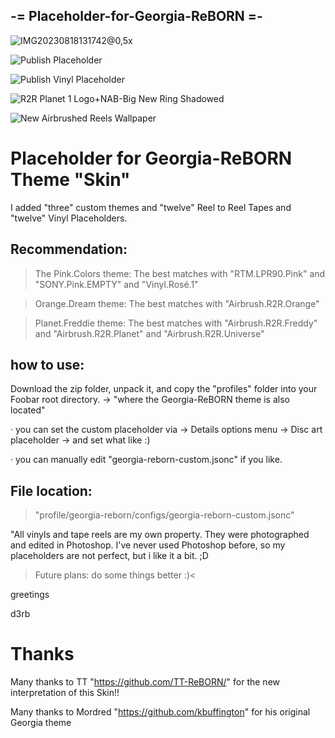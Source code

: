 ## -= Placeholder-for-Georgia-ReBORN =-

![IMG20230818131742@0,5x](https://github.com/d3rb/Placeholder-for-Georgia-ReBORN/assets/15198548/3c8345fc-8a8c-44aa-9316-127c05763539)

![Publish Placeholder](https://github.com/d3rb/Placeholder/assets/15198548/852a0cde-54bb-4568-b885-17f0e1ed3120)

![Publish Vinyl Placeholder](https://github.com/d3rb/Placeholder/assets/15198548/fbf60173-cfb8-4afe-a0bd-8f82418dbee9)

![R2R Planet 1 Logo+NAB-Big New Ring Shadowed](https://github.com/d3rb/Placeholder-for-Georgia-ReBORN/assets/15198548/91db47ff-c5bf-4b2f-be73-550605e89cc1)

![New Airbrushed Reels Wallpaper](https://github.com/d3rb/Placeholder-for-Georgia-ReBORN/assets/15198548/103460b0-1135-48d5-a7be-ce01bf10775e)


# Placeholder for Georgia-ReBORN Theme "Skin"


I added "three" custom themes and "twelve" Reel to Reel Tapes and "twelve" Vinyl Placeholders.



## Recommendation:

> The Pink.Colors theme: The best matches with "RTM.LPR90.Pink" and "SONY.Pink.EMPTY" and "Vinyl.Rosé.1"

> Orange.Dream theme: The best matches with "Airbrush.R2R.Orange"

> Planet.Freddie theme: The best matches with "Airbrush.R2R.Freddy" and "Airbrush.R2R.Planet" and "Airbrush.R2R.Universe"



## how to use:

Download the zip folder, unpack it, and copy the "profiles" folder into your Foobar root directory. -> "where the Georgia-ReBORN theme is also located"

· you can set the custom placeholder via -> Details options menu -> Disc art placeholder -> and set what like :)

· you can manually edit "georgia-reborn-custom.jsonc" if you like.


## File location:

> "profile/georgia-reborn/configs/georgia-reborn-custom.jsonc"


"All vinyls and tape reels are my own property.
They were photographed and edited in Photoshop.
I've never used Photoshop before, so my placeholders are not perfect,
but i like it a bit. ;D


>Future plans: do some things better :)<

greetings

d3rb


# Thanks

Many thanks to TT "https://github.com/TT-ReBORN/" for the new interpretation of this Skin!!

Many thanks to Mordred "https://github.com/kbuffington" for his original Georgia theme
